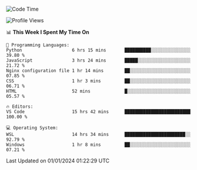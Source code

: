 <!--START_SECTION:waka-->
![Code Time](http://img.shields.io/badge/Code%20Time-477%20hrs%2014%20mins-blue)

![Profile Views](http://img.shields.io/badge/Profile%20Views-2-blue)

📊 **This Week I Spent My Time On** 

```text
💬 Programming Languages: 
Python                   6 hrs 15 mins       ██████████░░░░░░░░░░░░░░░   39.80 % 
JavaScript               3 hrs 24 mins       █████░░░░░░░░░░░░░░░░░░░░   21.72 % 
Nginx configuration file 1 hr 14 mins        ██░░░░░░░░░░░░░░░░░░░░░░░   07.85 % 
CSS                      1 hr 3 mins         ██░░░░░░░░░░░░░░░░░░░░░░░   06.71 % 
HTML                     52 mins             █░░░░░░░░░░░░░░░░░░░░░░░░   05.57 % 

🔥 Editors: 
VS Code                  15 hrs 42 mins      █████████████████████████   100.00 % 

💻 Operating System: 
WSL                      14 hrs 34 mins      ███████████████████████░░   92.79 % 
Windows                  1 hr 8 mins         ██░░░░░░░░░░░░░░░░░░░░░░░   07.21 % 
```


 Last Updated on 01/01/2024 01:22:29 UTC
<!--END_SECTION:waka-->
